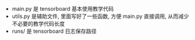 - main.py 是 tensorboard 基本使用教学代码
- utils.py 是辅助文件, 里面写好了一些函数, 方便 main.py 直接调用, 从而减少不必要的教学代码长度
- runs/ 是 tensorboard 日志保存路径